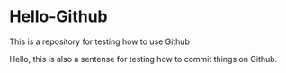 # Hello-Github
This is a repository for testing how to use Github

Hello, this is also a sentense for testing how to commit things on Github.
